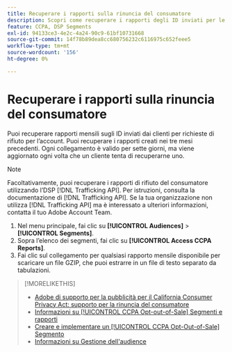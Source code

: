 ```yaml
---
title: Recuperare i rapporti sulla rinuncia del consumatore
description: Scopri come recuperare i rapporti degli ID inviati per le richieste di rifiuto.
feature: CCPA, DSP Segments
exl-id: 94133ce3-4e2c-4a24-90c9-61bf10731668
source-git-commit: 14f78b89dea8cc680756232c6116975c652feee5
workflow-type: tm+mt
source-wordcount: '156'
ht-degree: 0%

---
```


# Recuperare i rapporti sulla rinuncia del consumatore

Puoi recuperare rapporti mensili sugli ID inviati dai clienti per richieste di rifiuto per l’account. Puoi recuperare i rapporti creati nei tre mesi precedenti. Ogni collegamento è valido per sette giorni, ma viene aggiornato ogni volta che un cliente tenta di recuperarne uno.

>[!NOTE]
>
>Facoltativamente, puoi recuperare i rapporti di rifiuto del consumatore utilizzando l’DSP [!DNL Trafficking API]. Per istruzioni, consulta la documentazione di [!DNL Trafficking API]. Se la tua organizzazione non utilizza [!DNL Trafficking API] ma è interessato a ulteriori informazioni, contatta il tuo Adobe Account Team.

1. Nel menu principale, fai clic su **[!UICONTROL Audiences]** > **[!UICONTROL Segments]**.
1. Sopra l’elenco dei segmenti, fai clic su **[!UICONTROL Access CCPA Reports]**.
1. Fai clic sul collegamento per qualsiasi rapporto mensile disponibile per scaricare un file GZIP, che puoi estrarre in un file di testo separato da tabulazioni.

>[!MORELIKETHIS]
>
>* [Adobe di supporto per la pubblicità per il California Consumer Privacy Act: supporto per la rinuncia del consumatore](/help/privacy/ccpa/ccpa-opt-out-of-sale.md)
>* [Informazioni su [!UICONTROL CCPA Opt-out-of-Sale] Segmenti e rapporti](ccpa-opt-out-about.md)
>* [Creare e implementare un [!UICONTROL CCPA Opt-Out-of-Sale] Segmento](ccpa-opt-out-segment-create.md)
>* [Informazioni su Gestione dell&#39;audience](audience-about.md)

